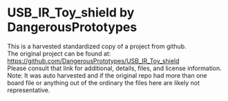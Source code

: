 
# USB_IR_Toy_shield by DangerousPrototypes  
This is a harvested standardized copy of a project from github.  
The original project can be found at:  
https://github.com/DangerousPrototypes/USB_IR_Toy_shield  
Please consult that link for additional, details, files, and license information.  
Note: It was auto harvested and if the original repo had more than one board file or anything out of the ordinary the files here are likely not representative.  
    